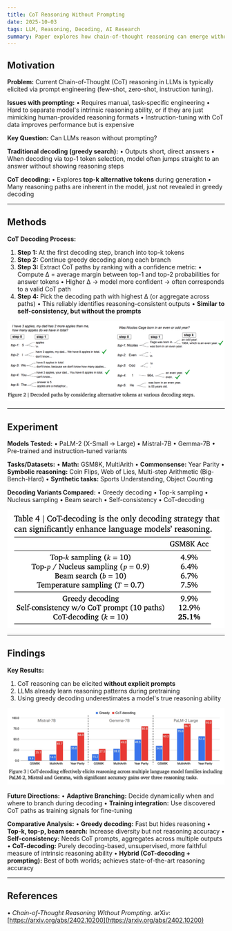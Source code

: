 ```yaml
---
title: CoT Reasoning Without Prompting
date: 2025-10-03
tags: LLM, Reasoning, Decoding, AI Research
summary: Paper explores how chain-of-thought reasoning can emerge without explicit prompting, by modifying decoding strategies instead of altering the training or input prompts.
---
```


## Motivation

**Problem:** Current Chain-of-Thought (CoT) reasoning in LLMs is typically elicited via prompt engineering (few-shot, zero-shot, instruction tuning).

**Issues with prompting:**
• Requires manual, task-specific engineering
• Hard to separate model's intrinsic reasoning ability, or if they are just mimicking human-provided reasoning formats
• Instruction-tuning with CoT data improves performance but is expensive

**Key Question:** Can LLMs reason without prompting?

**Traditional decoding (greedy search):**
• Outputs short, direct answers
• When decoding via top-1 token selection, model often jumps straight to an answer without showing reasoning steps

**CoT decoding:**
• Explores **top-k alternative tokens** during generation
• Many reasoning paths are inherent in the model, just not revealed in greedy decoding

---

## Methods

**CoT Decoding Process:**

1. **Step 1:** At the first decoding step, branch into top-k tokens
2. **Step 2:** Continue greedy decoding along each branch
3. **Step 3:** Extract CoT paths by ranking with a confidence metric:
   • Compute Δ = average margin between top-1 and top-2 probabilities for answer tokens
   • Higher Δ → model more confident → often corresponds to a valid CoT path
4. **Step 4:** Pick the decoding path with highest Δ (or aggregate across paths)
   • This reliably identifies reasoning-consistent outputs
   • **Similar to self-consistency, but without the prompts**

![CoT Decoding Process](../images/cot-decoding-diagram.png)

---

## Experiment

**Models Tested:**
• PaLM-2 (X-Small → Large)
• Mistral-7B
• Gemma-7B
• Pre-trained and instruction-tuned variants

**Tasks/Datasets:**
• **Math:** GSM8K, MultiArith
• **Commonsense:** Year Parity
• **Symbolic reasoning:** Coin Flips, Web of Lies, Multi-step Arithmetic (Big-Bench-Hard)
• **Synthetic tasks:** Sports Understanding, Object Counting

**Decoding Variants Compared:**
• Greedy decoding
• Top-k sampling
• Nucleus sampling
• Beam search
• Self-consistency
• CoT-decoding

![CoT Result](../images/cot-greedy.png)

---

## Findings

**Key Results:**
1. CoT reasoning can be elicited **without explicit prompts**
2. LLMs already learn reasoning patterns during pretraining
3. Using greedy decoding underestimates a model's true reasoning ability

![CoT Result2](../images/cot-result.png)

**Future Directions:**
• **Adaptive Branching:** Decide dynamically when and where to branch during decoding
• **Training integration:** Use discovered CoT paths as training signals for fine-tuning

**Comparative Analysis:**
• **Greedy decoding:** Fast but hides reasoning
• **Top-k, top-p, beam search:** Increase diversity but not reasoning accuracy
• **Self-consistency:** Needs CoT prompts, aggregates across multiple outputs
• **CoT-decoding:** Purely decoding-based, unsupervised, more faithful measure of intrinsic reasoning ability
• **Hybrid (CoT-decoding + prompting):** Best of both worlds; achieves state-of-the-art reasoning accuracy

---

## References
• *Chain-of-Thought Reasoning Without Prompting*. arXiv: [https://arxiv.org/abs/2402.10200](https://arxiv.org/abs/2402.10200)

